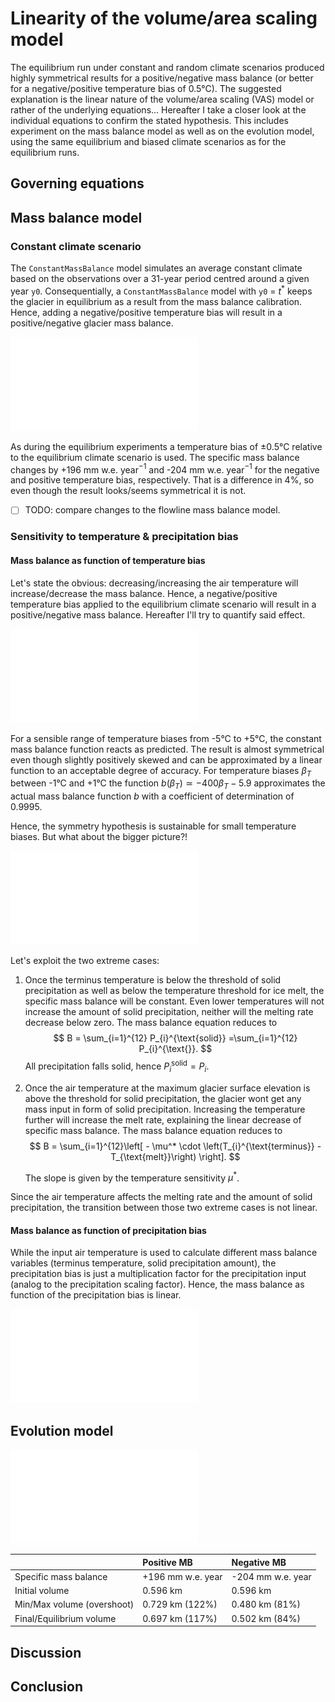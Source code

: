 # Linearity of the volume/area scaling model

The equilibrium run under constant and random climate scenarios produced highly symmetrical results for a positive/negative mass balance (or better for a negative/positive temperature bias of 0.5°C). The suggested explanation is the linear nature of the volume/area scaling (VAS) model or rather of the underlying equations... Hereafter I take a closer look at the individual equations to confirm the stated hypothesis. This includes experiment on the mass balance model as well as on the evolution model, using the same equilibrium and biased climate scenarios as for the equilibrium runs.

## Governing equations



## Mass balance model

### Constant climate scenario

The `ConstantMassBalance` model simulates an average constant climate based on the observations over a 31-year period centred around a given year `y0`​. Consequentially, a `ConstantMassBalance` model with `y0` = $t^*$ keeps the glacier in equilibrium as a result from the mass balance calibration. Hence, adding a negative/positive temperature bias will result in a positive/negative glacier mass balance.

![](../plots/linearity/constant_mb.pdf)

As during the equilibrium experiments a temperature bias of ±0.5°C relative to the equilibrium climate scenario is used. The specific mass balance changes by +196 mm w.e. year$^{-1}$ and -204 mm w.e. year$^{-1}$ for the negative and positive temperature bias, respectively. That is a difference in 4%, so even though the result looks/seems symmetrical it is not.

- [ ] TODO: compare changes to the flowline mass balance model.

### Sensitivity to temperature & precipitation bias

#### Mass balance as function of temperature bias

Let's state the obvious: decreasing/increasing the air temperature will increase/decrease the mass balance. Hence, a negative/positive temperature bias applied to the equilibrium climate scenario will result in a positive/negative mass balance. Hereafter I'll try to quantify said effect.

![](/Users/oberrauch/work/master/plots/linearity/lin_reg_detail.pdf)

For a sensible range of temperature biases from -5°C to +5°C, the constant mass balance function reacts as predicted. The result is almost symmetrical even though slightly positively skewed and can be approximated by a linear function to an acceptable degree of accuracy. For temperature biases $\beta_{T}$ between -1°C and +1°C the function $b(\beta_T) \simeq -400 \beta_T - 5.9$ approximates the actual mass balance function $b$ with a coefficient of determination of 0.9995.

Hence, the symmetry hypothesis is sustainable for small temperature biases. But what about the bigger picture?!

![](../plots/linearity/lin_reg_temp.pdf)

Let's exploit the two extreme cases:

1. Once the terminus temperature is below the threshold of solid precipitation as well as below the temperature threshold for ice melt, the specific mass balance will be constant. Even lower temperatures will not increase the amount of solid precipitation, neither will the melting rate decrease below zero. The mass balance equation reduces to
   $$
   B = \sum_{i=1}^{12} P_{i}^{\text{solid}} =\sum_{i=1}^{12} P_{i}^{\text{}}.
   $$
   All precipitation falls solid, hence $P_{i}^{\text{solid}} = P_{i}^{\text{}}$.

2. Once the air temperature at the maximum glacier surface elevation is above the threshold for solid precipitation, the glacier wont get any mass input in form of solid precipitation. Increasing the temperature further will increase the melt rate, explaining the linear decrease of specific mass balance. The mass balance equation reduces to
   $$
   B = \sum_{i=1}^{12}\left[
   			- \mu^* \cdot
   					\left(T_{i}^{\text{terminus}}
   					- T_{\text{melt}}\right)
   	\right].
   $$
   
   The slope is given by the temperature sensitivity $\mu^*$.

Since the air temperature affects the melting rate and the amount of solid precipitation, the transition between those two extreme cases is not linear.

#### Mass balance as function of precipitation bias

While the input air temperature is used to calculate different mass balance variables (terminus temperature, solid precipitation amount), the precipitation bias is just a multiplication factor for the precipitation input (analog to the precipitation scaling factor). Hence, the mass balance as function of the precipitation bias is linear.

![](../plots/linearity/lin_reg_prcp.pdf)

## Evolution model

![](../plots/linearity/volume_norm.pdf)

|                            | Positive MB       | Negative MB       |
| :------------------------- | :---------------- | :---------------- |
| Specific mass balance      | +196 mm w.e. year | -204 mm w.e. year |
| Initial volume             | 0.596 km          | 0.596 km          |
| Min/Max volume (overshoot) | 0.729 km (122%)   | 0.480 km (81%)    |
| Final/Equilibrium volume   | 0.697 km (117%)   | 0.502 km (84%)    |

## Discussion



## Conclusion

